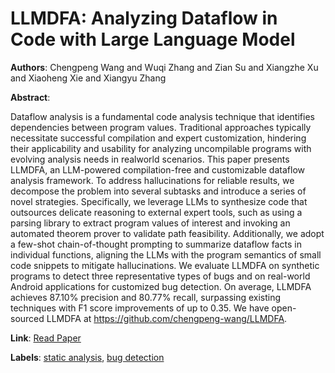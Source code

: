 # LLMDFA: Analyzing Dataflow in Code with Large Language Model

**Authors**: Chengpeng Wang and Wuqi Zhang and Zian Su and Xiangzhe Xu and Xiaoheng Xie and Xiangyu Zhang

**Abstract**:

Dataflow analysis is a fundamental code analysis technique that identifies dependencies between program values. Traditional approaches typically necessitate successful compilation and expert customization, hindering their applicability and usability for analyzing uncompilable programs with evolving analysis needs in realworld scenarios. This paper presents LLMDFA, an LLM-powered compilation-free and customizable dataflow analysis framework. To address hallucinations for reliable results, we decompose the problem into several subtasks and introduce a series of novel strategies. Specifically, we leverage LLMs to synthesize code that outsources delicate reasoning to external expert tools, such as using a parsing library to extract program values of interest and invoking an automated theorem prover to validate path feasibility. Additionally, we adopt a few-shot chain-of-thought prompting to summarize dataflow facts in individual functions, aligning the LLMs with the program semantics of small code snippets to mitigate hallucinations. We evaluate LLMDFA on synthetic programs to detect three representative types of bugs and on real-world Android applications for customized bug detection. On average, LLMDFA achieves 87.10% precision and 80.77% recall, surpassing existing techniques with F1 score improvements of up to 0.35. We have open-sourced LLMDFA at https://github.com/chengpeng-wang/LLMDFA.

**Link**: [Read Paper](https://chengpeng-wang.github.io/publications/LLMDFA_NeurIPS2024.pdf)

**Labels**: [static analysis](../../labels/static_analysis.md), [bug detection](../../labels/bug_detection.md)
